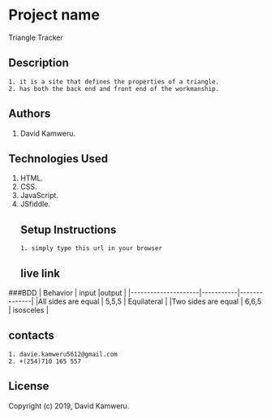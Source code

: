 # Project name

Triangle Tracker

## Description

    1. it is a site that defines the properties of a triangle.
    2. has both the back end and front end of the workmanship.

## Authors

1.  David Kamweru.

## Technologies Used

1.  HTML.
2.  CSS.
3.  JavaScript.
4.  JSfiddle.
    ## Setup Instructions
        1. simply type this url in your browser
    ## live link

###BDD
| Behavior            | input     |output        |
|---------------------|-----------|--------------|
|All sides are equal  | 5,5,5     | Equilateral  |
|Two sides are equal  | 6,6,5     | isosceles    |

## contacts

    1. davie.kamweru5612@gmail.com
    2. +(254)710 165 557

## License

Copyright (c) 2019, David Kamweru.
